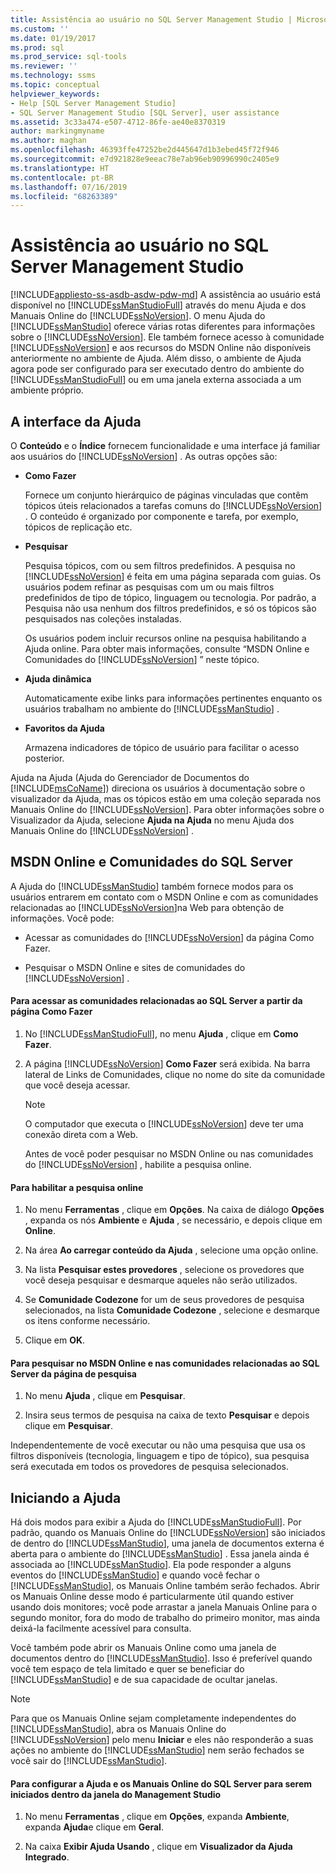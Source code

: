 ```yaml
---
title: Assistência ao usuário no SQL Server Management Studio | Microsoft Docs
ms.custom: ''
ms.date: 01/19/2017
ms.prod: sql
ms.prod_service: sql-tools
ms.reviewer: ''
ms.technology: ssms
ms.topic: conceptual
helpviewer_keywords:
- Help [SQL Server Management Studio]
- SQL Server Management Studio [SQL Server], user assistance
ms.assetid: 3c33a474-e507-4712-86fe-ae40e8370319
author: markingmyname
ms.author: maghan
ms.openlocfilehash: 46393ffe47252be2d445647d1b3ebed45f72f946
ms.sourcegitcommit: e7d921828e9eeac78e7ab96eb90996990c2405e9
ms.translationtype: HT
ms.contentlocale: pt-BR
ms.lasthandoff: 07/16/2019
ms.locfileid: "68263389"
---
```

# <a name="user-assistance-in-sql-server-management-studio"></a>Assistência ao usuário no SQL Server Management Studio
[!INCLUDE[appliesto-ss-asdb-asdw-pdw-md](../includes/appliesto-ss-asdb-asdw-pdw-md.md)]
A assistência ao usuário está disponível no [!INCLUDE[ssManStudioFull](../includes/ssmanstudiofull-md.md)] através do menu Ajuda e dos Manuais Online do [!INCLUDE[ssNoVersion](../includes/ssnoversion-md.md)]. O menu Ajuda do [!INCLUDE[ssManStudio](../includes/ssmanstudio-md.md)] oferece várias rotas diferentes para informações sobre o [!INCLUDE[ssNoVersion](../includes/ssnoversion-md.md)]. Ele também fornece acesso à comunidade [!INCLUDE[ssNoVersion](../includes/ssnoversion-md.md)] e aos recursos do MSDN Online não disponíveis anteriormente no ambiente de Ajuda. Além disso, o ambiente de Ajuda agora pode ser configurado para ser executado dentro do ambiente do [!INCLUDE[ssManStudioFull](../includes/ssmanstudiofull-md.md)] ou em uma janela externa associada a um ambiente próprio.  
  
## <a name="the-help-interface"></a>A interface da Ajuda  
O **Conteúdo** e o **Índice** fornecem funcionalidade e uma interface já familiar aos usuários do [!INCLUDE[ssNoVersion](../includes/ssnoversion-md.md)] . As outras opções são:  
  
-   **Como Fazer**  
  
    Fornece um conjunto hierárquico de páginas vinculadas que contêm tópicos úteis relacionados a tarefas comuns do [!INCLUDE[ssNoVersion](../includes/ssnoversion-md.md)] . O conteúdo é organizado por componente e tarefa, por exemplo, tópicos de replicação etc.  
  
-   **Pesquisar**  
  
    Pesquisa tópicos, com ou sem filtros predefinidos. A pesquisa no [!INCLUDE[ssNoVersion](../includes/ssnoversion-md.md)] é feita em uma página separada com guias. Os usuários podem refinar as pesquisas com um ou mais filtros predefinidos de tipo de tópico, linguagem ou tecnologia. Por padrão, a Pesquisa não usa nenhum dos filtros predefinidos, e só os tópicos são pesquisados nas coleções instaladas.  
  
    Os usuários podem incluir recursos online na pesquisa habilitando a Ajuda online. Para obter mais informações, consulte “MSDN Online e Comunidades do [!INCLUDE[ssNoVersion](../includes/ssnoversion-md.md)] ” neste tópico.  
  
-   **Ajuda dinâmica**  
  
    Automaticamente exibe links para informações pertinentes enquanto os usuários trabalham no ambiente do [!INCLUDE[ssManStudio](../includes/ssmanstudio-md.md)] .  
  
-   **Favoritos da Ajuda**  
  
    Armazena indicadores de tópico de usuário para facilitar o acesso posterior.  
  
Ajuda na Ajuda (Ajuda do Gerenciador de Documentos do [!INCLUDE[msCoName](../includes/msconame_md.md)]) direciona os usuários à documentação sobre o visualizador da Ajuda, mas os tópicos estão em uma coleção separada nos Manuais Online do [!INCLUDE[ssNoVersion](../includes/ssnoversion-md.md)]. Para obter informações sobre o Visualizador da Ajuda, selecione **Ajuda na Ajuda** no menu Ajuda dos Manuais Online do [!INCLUDE[ssNoVersion](../includes/ssnoversion-md.md)] .  
  
## <a name="msdn-online-and-sql-server-communities"></a>MSDN Online e Comunidades do SQL Server  
A Ajuda do [!INCLUDE[ssManStudio](../includes/ssmanstudio-md.md)] também fornece modos para os usuários entrarem em contato com o MSDN Online e com as comunidades relacionadas ao [!INCLUDE[ssNoVersion](../includes/ssnoversion-md.md)]na Web para obtenção de informações. Você pode:  
  
-   Acessar as comunidades do [!INCLUDE[ssNoVersion](../includes/ssnoversion-md.md)] da página Como Fazer.  
  
-   Pesquisar o MSDN Online e sites de comunidades do [!INCLUDE[ssNoVersion](../includes/ssnoversion-md.md)] .  
  
#### <a name="to-access-sql-server-focused-communities-from-the-how-do-i-page"></a>Para acessar as comunidades relacionadas ao SQL Server a partir da página Como Fazer  
  
1.  No [!INCLUDE[ssManStudioFull](../includes/ssmanstudiofull-md.md)], no menu **Ajuda** , clique em **Como Fazer**.  
  
2.  A página [!INCLUDE[ssNoVersion](../includes/ssnoversion-md.md)] **Como Fazer** será exibida. Na barra lateral de Links de Comunidades, clique no nome do site da comunidade que você deseja acessar.  
  
    > [!NOTE]  
    > O computador que executa o [!INCLUDE[ssNoVersion](../includes/ssnoversion-md.md)] deve ter uma conexão direta com a Web.  
  
    Antes de você poder pesquisar no MSDN Online ou nas comunidades do [!INCLUDE[ssNoVersion](../includes/ssnoversion-md.md)] , habilite a pesquisa online.  
  
#### <a name="to-enable-online-search"></a>Para habilitar a pesquisa online  
  
1.  No menu **Ferramentas** , clique em **Opções**. Na caixa de diálogo **Opções** , expanda os nós **Ambiente** e **Ajuda** , se necessário, e depois clique em **Online**.  
  
2.  Na área **Ao carregar conteúdo da Ajuda** , selecione uma opção online.  
  
3.  Na lista **Pesquisar estes provedores** , selecione os provedores que você deseja pesquisar e desmarque aqueles não serão utilizados.  
  
4.  Se **Comunidade Codezone** for um de seus provedores de pesquisa selecionados, na lista **Comunidade Codezone** , selecione e desmarque os itens conforme necessário.  
  
5.  Clique em **OK**.  
  
#### <a name="to-search-msdn-online-and-sql-server-focused-communities-from-the-search-page"></a>Para pesquisar no MSDN Online e nas comunidades relacionadas ao SQL Server da página de pesquisa  
  
1.  No menu **Ajuda** , clique em **Pesquisar**.  
  
2.  Insira seus termos de pesquisa na caixa de texto **Pesquisar** e depois clique em **Pesquisar**.  
  
Independentemente de você executar ou não uma pesquisa que usa os filtros disponíveis (tecnologia, linguagem e tipo de tópico), sua pesquisa será executada em todos os provedores de pesquisa selecionados.  
  
## <a name="launching-help"></a>Iniciando a Ajuda  
Há dois modos para exibir a Ajuda do [!INCLUDE[ssManStudioFull](../includes/ssmanstudiofull-md.md)]. Por padrão, quando os Manuais Online do [!INCLUDE[ssNoVersion](../includes/ssnoversion-md.md)] são iniciados de dentro do [!INCLUDE[ssManStudio](../includes/ssmanstudio-md.md)], uma janela de documentos externa é aberta para o ambiente do [!INCLUDE[ssManStudio](../includes/ssmanstudio-md.md)] . Essa janela ainda é associada ao [!INCLUDE[ssManStudio](../includes/ssmanstudio-md.md)]. Ela pode responder a alguns eventos do [!INCLUDE[ssManStudio](../includes/ssmanstudio-md.md)] e quando você fechar o [!INCLUDE[ssManStudio](../includes/ssmanstudio-md.md)], os Manuais Online também serão fechados. Abrir os Manuais Online desse modo é particularmente útil quando estiver usando dois monitores; você pode arrastar a janela Manuais Online para o segundo monitor, fora do modo de trabalho do primeiro monitor, mas ainda deixá-la facilmente acessível para consulta.  
  
Você também pode abrir os Manuais Online como uma janela de documentos dentro do [!INCLUDE[ssManStudio](../includes/ssmanstudio-md.md)]. Isso é preferível quando você tem espaço de tela limitado e quer se beneficiar do [!INCLUDE[ssManStudio](../includes/ssmanstudio-md.md)] e de sua capacidade de ocultar janelas.  
  
> [!NOTE]  
> Para que os Manuais Online sejam completamente independentes do [!INCLUDE[ssManStudio](../includes/ssmanstudio-md.md)], abra os Manuais Online do [!INCLUDE[ssNoVersion](../includes/ssnoversion-md.md)] pelo menu **Iniciar** e eles não responderão a suas ações no ambiente do [!INCLUDE[ssManStudio](../includes/ssmanstudio-md.md)] nem serão fechados se você sair do [!INCLUDE[ssManStudio](../includes/ssmanstudio-md.md)].  
  
#### <a name="to-configure-help-and-sql-server-books-online-to-launch-inside-the-management-studio-window"></a>Para configurar a Ajuda e os Manuais Online do SQL Server para serem iniciados dentro da janela do Management Studio  
  
1.  No menu **Ferramentas** , clique em **Opções**, expanda **Ambiente**, expanda **Ajuda**e clique em **Geral**.  
  
2.  Na caixa **Exibir Ajuda Usando** , clique em **Visualizador da Ajuda Integrado**.  
  
